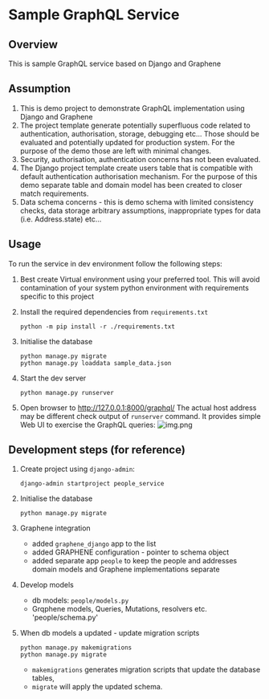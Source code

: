 Sample GraphQL Service
======================

Overview
--------
This is sample GraphQL service based on Django and Graphene

Assumption
----------

1. This is demo project to demonstrate GraphQL implementation using Django and Graphene
2. The project template generate potentially superfluous code related to authentication, authorisation, storage,
   debugging etc... Those should be evaluated and potentially updated for production system. For the purpose of the demo
   those are left with minimal changes.
3. Security, authorisation, authentication concerns has not been evaluated.
4. The Django project template create users table that is compatible with default authentication authorisation
   mechanism. For the purpose of this demo separate table and domain model has been created to closer match
   requirements.
5. Data schema concerns - this is demo schema with limited consistency checks, data storage arbitrary assumptions,
   inappropriate types for data (i.e. Address.state) etc...

Usage
------
To run the service in dev environment follow the following steps:

1. Best create Virtual environment using your preferred tool. This will avoid contamination of your system python
   environment with requirements specific to this project
2. Install the required dependencies from `requirements.txt`

   ```shell
   python -m pip install -r ./requirements.txt 
   ```

3. Initialise the database

   ```shell
   python manage.py migrate
   python manage.py loaddata sample_data.json
   ```
4. Start the dev server

   ```shell
   python manage.py runserver
   ```
5. Open browser to http://127.0.0.1:8000/graphql/
   The actual host address may be different check output of `runserver` command.
   It provides simple Web UI to exercise the GraphQL queries:
![img.png](media/img.png)

Development steps (for reference)
-------------------------------

1. Create project using `django-admin`:

   ```shell
   django-admin startproject people_service
   ```

2. Initialise the database

   ```shell
   python manage.py migrate
   ```

3. Graphene integration

    * added `graphene_django` app to the list
    * added GRAPHENE configuration - pointer to schema object
    * added separate app `people` to keep the people and addresses domain models and Graphene implementations separate

4. Develop models
    * db models: `people/models.py`
    * Grqphene models, Queries, Mutations, resolvers etc. 'people/schema.py'

5. When db models a updated - update migration scripts

   ```shell
   python manage.py makemigrations
   python manage.py migrate
   ```

    * `makemigrations` generates migration scripts that update the database tables,
    * `migrate` will apply the updated schema.